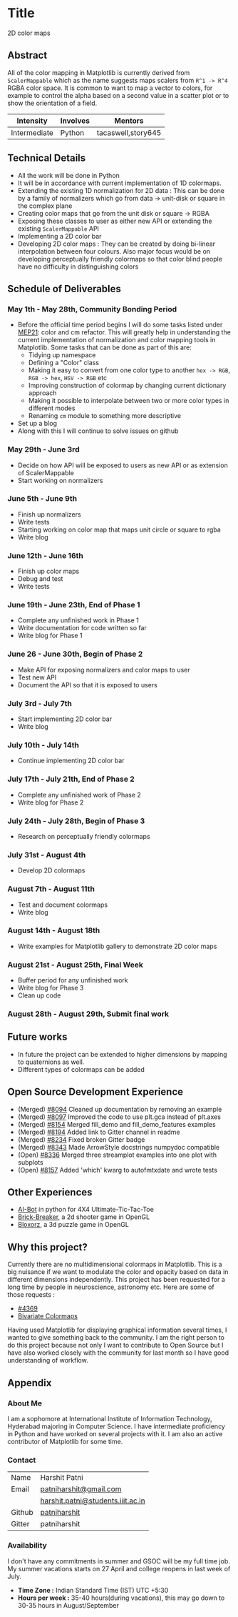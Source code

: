 # Title
2D color maps

## Abstract

All of the color mapping in Matplotlib is currently derived from
`ScalerMappable` which as the name suggests maps scalers from `R^1 ->
R^4` RGBA color space.  It is common to want to map a vector to
colors, for example to control the alpha based on a second value in a
scatter plot or to show the orientation of a field.

| **Intensity** | **Involves**  | **Mentors** |
| ------------- | --------------|------------ |
| Intermediate  | Python | tacaswell,story645 |

## Technical Details

- All the work will be done in Python
- It will be in accordance with current implementation of 1D colormaps.
- Extending the existing 1D normalization for 2D data : This can be done by
a family of normalizers which go from data -> unit-disk or square in the
complex plane
- Creating color maps that go from the unit disk or square -> RGBA
- Exposing these classes to user as either new API or extending the existing
`ScalerMappable` API
- Implementing a 2D color bar
- Developing 2D color maps : They can be created by doing bi-linear
interpolation between four colours. Also major focus would be on developing
perceptually friendly colormaps so that color blind people have no difficulty in
distinguishing colors

## Schedule of Deliverables

### May 1th - May 28th, **Community Bonding Period**

- Before the official time period begins I will do some tasks listed under
[MEP21](http://matplotlib.org/devel/MEP/MEP21.html): color and cm refactor.
This will greatly help in understanding the current implementation of
normalization and color mapping tools in Matplotlib. Some tasks that can be
done as part of this are:
    - Tidying up namespace
    - Defining a "Color" class
    - Making it easy to convert from one color type to another `hex -> RGB`, `RGB -> hex`, `HSV -> RGB` etc
    - Improving construction of colormap by changing current dictionary approach
    - Making it possible to interpolate between two or more color types in different modes
    - Renaming `cm` module to something more descriptive
- Set up a blog
- Along with this I will continue to solve issues on github

### May 29th - June 3rd

- Decide on how API will be exposed to users as new API or as extension of
ScalerMappable
- Start working on normalizers

### June 5th - June 9th

- Finish up normalizers
- Write tests
- Starting working on color map that maps unit circle or square to rgba
- Write blog

### June 12th - June 16th

- Finish up color maps
- Debug and test
- Write tests

### June 19th - June 23th, **End of Phase 1**

- Complete any unfinished work in Phase 1
- Write documentation for code written so far
- Write blog for Phase 1

### June 26 - June 30th, **Begin of Phase 2**

- Make API for exposing normalizers and color maps to user
- Test new API
- Document the API so that it is exposed to users

### July 3rd - July 7th

- Start implementing 2D color bar
- Write blog

### July 10th - July 14th

- Continue implementing 2D color bar

### July 17th - July 21th, **End of Phase 2**

- Complete any unfinished work of Phase 2
- Write blog for Phase 2

### July 24th - July 28th, **Begin of Phase 3**

- Research on perceptually friendly colormaps

### July 31st - August 4th

- Develop 2D colormaps

### August 7th - August 11th

- Test and document colormaps
- Write blog

### August 14th - August 18th

- Write examples for Matplotlib gallery to demonstrate 2D color maps

### August 21st - August 25th, **Final Week**

- Buffer period for any unfinished work
- Write blog for Phase 3
- Clean up code

### August 28th - August 29th, **Submit final work**

## Future works

- In future the project can be extended to higher dimensions by mapping to
quaternions as well.
- Different types of colormaps can be added

## Open Source Development Experience

- (Merged) [#8094](https://github.com/matplotlib/matplotlib/pull/8094) Cleaned up documentation by removing an example
- (Merged) [#8097](https://github.com/matplotlib/matplotlib/pull/8097) Improved the code to use plt.gca instead of plt.axes
- (Merged) [#8154](https://github.com/matplotlib/matplotlib/pull/8154) Merged fill_demo and fill_demo_features examples
- (Merged) [#8194](https://github.com/matplotlib/matplotlib/pull/8194) Added link to Gitter channel in readme
- (Merged) [#8234](https://github.com/matplotlib/matplotlib/pull/8234) Fixed broken Gitter badge
- (Merged) [#8343](https://github.com/matplotlib/matplotlib/pull/8343) Made ArrowStyle docstrings numpydoc compatible
- (Open) [#8336](https://github.com/matplotlib/matplotlib/pull/8336) Merged three streamplot examples into one plot with subplots
- (Open) [#8157](https://github.com/matplotlib/matplotlib/pull/8157) Added 'which' kwarg to autofmtxdate and wrote tests

## Other Experiences

- [AI-Bot](https://github.com/patniharshit/Ultimate-Tic-Tac-Toe) in python
  for 4X4 Ultimate-Tic-Tac-Toe
- [Brick-Breaker](https://github.com/patniharshit/Brick-Breaker), a 2d shooter
  game in OpenGL
- [Bloxorz](https://github.com/patniharshit/Bloxorz), a 3d puzzle game in OpenGL

## Why this project?

Currently there are no multidimensional colormaps in Matplotlib. This is a
big nuisance if we want to modulate the color and opacity based on data in
different dimensions independently. This project has been requested for a long
time by people in neuroscience, astronomy etc.
Here are some of those requests :

- [#4369](https://github.com/matplotlib/matplotlib/issues/4369)
- [Bivariate Colormaps](http://stackoverflow.com/questions/15207255/is-there-any-way-to-use-bivariate-colormaps-in-matplotlib)

Having used Matplotlib for displaying graphical information several times, I
wanted to give something back to the community. I am the right person to do
this project because not only I want to contribute to Open Source but I have
also worked closely with the community for last month so I have good
understanding of workflow.

## Appendix

### About Me

I am a sophomore at International Institute of Information Technology,
Hyderabad majoring in Computer Science. I have intermediate proficiency in
Python and have worked on several projects with it. I am also an active
contributor of Matplotlib for some time.

### Contact
|          |                                                        |
|----------|--------------------------------------------------------|
| Name     | Harshit Patni                                          |
| Email    | patniharshit@gmail.com                                 |
|          | harshit.patni@students.iiit.ac.in                      |
| Github   | [patniharshit](https://github.com/patniharshit)        |
| Gitter   | patniharshit                                           |

### Availability

I don't have any commitments in summer and GSOC will be my full time job.
My summer vacations starts on 27 April and college reopens in last week of
July.

* **Time Zone :** Indian Standard Time (IST) UTC +5:30
*  **Hours per week :** 35-40 hours(during vacations), this may go down to
30-35 hours in August/September
